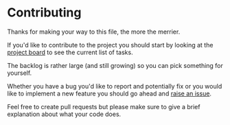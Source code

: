 # Contributing

Thanks for making your way to this file, the more the merrier.

If you'd like to contribute to the project you should start by
looking at the [project board](https://github.com/vot/remotestack-player/projects/1)
to see the current list of tasks.

The backlog is rather large (and still growing) so you can pick something for yourself.

Whether you have a bug you'd like to report and potentially fix or you would
like to implement a new feature you should go ahead and
[raise an issue](https://github.com/vot/remotestack-player/issues).

Feel free to create pull requests but please make sure to give
a brief explanation about what your code does.
